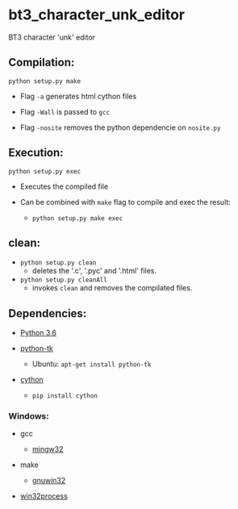 # bt3_character_unk_editor
BT3 character 'unk' editor

## Compilation:

`python setup.py make`

* Flag `-a` generates html cython files

* Flag `-Wall` is passed to `gcc`

* Flag `-nosite` removes the python dependencie on `nosite.py`


## Execution:

`python setup.py exec`

* Executes the compiled file

* Can be combined with `make` flag to compile and exec  the result:
    * `python setup.py make exec`

## clean:

* `python setup.py clean`
    * deletes the '.c', '.pyc' and '.html' files.
* `python setup.py cleanAll`
    * invokes `clean` and removes the compilated files.

## Dependencies:

* [Python 3.6](https://www.python.org/downloads/)

	
* [python-tk](https://wiki.python.org/moin/TkInter)
    * Ubuntu: `apt-get install python-tk`

* [cython](http://cython.org/#download)
	* `pip install cython`
	
### Windows:

* gcc
     * [mingw32](http://www.mingw.org/)

* make
     * [gnuwin32](http://gnuwin32.sourceforge.net/packages/make.htm)
     
* [win32process](https://sourceforge.net/projects/pywin32/files/pywin32/)
